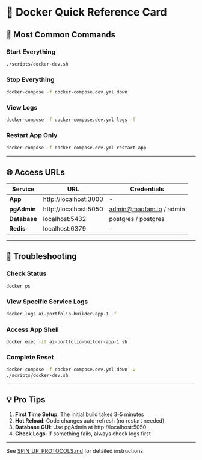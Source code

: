 # 🐳 Docker Quick Reference Card

## 🚀 Most Common Commands

### Start Everything

```bash
./scripts/docker-dev.sh
```

### Stop Everything

```bash
docker-compose -f docker-compose.dev.yml down
```

### View Logs

```bash
docker-compose -f docker-compose.dev.yml logs -f
```

### Restart App Only

```bash
docker-compose -f docker-compose.dev.yml restart app
```

---

## 🌐 Access URLs

| Service      | URL                   | Credentials             |
| ------------ | --------------------- | ----------------------- |
| **App**      | http://localhost:3000 | -                       |
| **pgAdmin**  | http://localhost:5050 | admin@madfam.io / admin |
| **Database** | localhost:5432        | postgres / postgres     |
| **Redis**    | localhost:6379        | -                       |

---

## 🔧 Troubleshooting

### Check Status

```bash
docker ps
```

### View Specific Service Logs

```bash
docker logs ai-portfolio-builder-app-1 -f
```

### Access App Shell

```bash
docker exec -it ai-portfolio-builder-app-1 sh
```

### Complete Reset

```bash
docker-compose -f docker-compose.dev.yml down -v
./scripts/docker-dev.sh
```

---

## 💡 Pro Tips

1. **First Time Setup**: The initial build takes 3-5 minutes
2. **Hot Reload**: Code changes auto-refresh (no restart needed)
3. **Database GUI**: Use pgAdmin at http://localhost:5050
4. **Check Logs**: If something fails, always check logs first

---

See [SPIN_UP_PROTOCOLS.md](./docs/SPIN_UP_PROTOCOLS.md) for detailed instructions.
